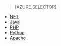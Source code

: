 > [AZURE.SELECTOR]
- [NET](../articles/service-bus/service-bus-amqp-dotnet.md)
- [Java](../articles/service-bus/service-bus-amqp-java.md)
- [PHP](../articles/service-bus/service-bus-amqp-php.md)
- [Python](../articles/service-bus/service-bus-amqp-python.md)
- [Apache](../articles/service-bus/service-bus-amqp-apache.md)

<!---HONumber=Oct15_HO3-->